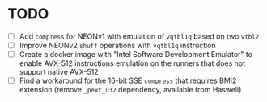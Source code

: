 # TODO

- [ ] Add `compress` for NEONv1 with emulation of `vqtbl1q` based on two `vtbl2`
- [ ] Improve NEONv2 `shuff` operations with `vqtbl1q` instruction
- [ ] Create a docker image with "Intel Software Development Emulator" to enable 
      AVX-512 instructions emulation on the runners that does not support
      native AVX-512
- [ ] Find a workaround for the 16-bit SSE `compress` that requires BMI2 
      extension (remove `_pext_u32` dependency, available from Haswell)
